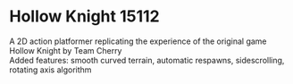 # Hollow Knight 15112
A 2D action platformer replicating the experience of the original game Hollow Knight by Team Cherry     
Added features: smooth curved terrain, automatic respawns, sidescrolling, rotating axis algorithm

